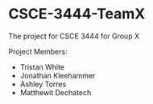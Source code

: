# CSCE-3444-TeamX
The project for CSCE 3444 for Group X

Project Members:
* Tristan White
* Jonathan Kleehammer
* Ashley Torres
* Matthewit Dechatech
